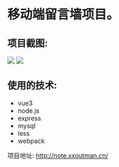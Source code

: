 # 移动端留言墙项目。

## 项目截图:

<div>
<img src="http://cdn.xxoutman.cn/m_wall1.png">
<img src="http://cdn.xxoutman.cn/m_wall2.png">
</div>

## 使用的技术:

- vue3
- node.js
- express
- mysql
- less
- webpack

项目地址: http://note.xxoutman.cn/
